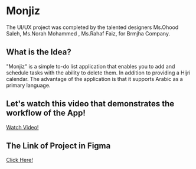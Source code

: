 # Monjiz
The UI/UX project was completed by the talented designers Ms.Ohood Saleh, Ms.Norah Mohammed , Ms.Rahaf Faiz, for Brmjha Company.
## What is the Idea?
"Monjiz" is a simple to-do list application that enables you to add and schedule tasks with the ability to delete them. In addition to providing a Hijri calendar. The advantage of the application is that it supports Arabic as a primary language.
## Let's watch this video that demonstrates the workflow of the App!
[Watch Video!](https://drive.google.com/file/d/1BenWtU74r5xU1-CO6JaO38giu5AF5gHN/view?usp=drive_link)
## The Link of Project in Figma
[Click Here!](https://www.figma.com/file/KMa6cWtuR3MATHVFGjqsUG/%D9%85%D9%86%D8%AC%D8%B2?type=design&node-id=0%3A1&mode=design&t=v4KjoLo81oWqsKBc-1)
